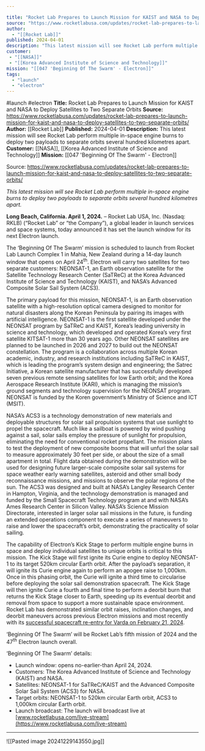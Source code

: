 ```yaml
---

title: "Rocket Lab Prepares to Launch Mission for KAIST and NASA to Deploy Satellites to Two Separate Orbits "
source: "https://www.rocketlabusa.com/updates/rocket-lab-prepares-to-launch-mission-for-kaist-and-nasa-to-deploy-satellites-to-two-separate-orbits/"
author:
  - "[[Rocket Lab]]"
published: 2024-04-01
description: "This latest mission will see Rocket Lab perform multiple in-space engine burns to deploy two payloads to separate orbits several hundred kilometres apart."
customer:
 - "[[NASA]]"
 - "[[Korea Advanced Institute of Science and Technology]]"
mission: "[[047 'Beginning Of The Swarm' - Electron]]"
tags:
  - "launch"
  - "electron"
---
```


#launch #electron
**Title:** Rocket Lab Prepares to Launch Mission for KAIST and NASA to Deploy Satellites to Two Separate Orbits 
**Source:** https://www.rocketlabusa.com/updates/rocket-lab-prepares-to-launch-mission-for-kaist-and-nasa-to-deploy-satellites-to-two-separate-orbits/
**Author:** [[Rocket Lab]]
**Published:** 2024-04-01
**Description:** This latest mission will see Rocket Lab perform multiple in-space engine burns to deploy two payloads to separate orbits several hundred kilometres apart.
**Customer:** [[NASA]], [[Korea Advanced Institute of Science and Technology]]
**Mission:** [[047 'Beginning Of The Swarm' - Electron]]

Source: https://www.rocketlabusa.com/updates/rocket-lab-prepares-to-launch-mission-for-kaist-and-nasa-to-deploy-satellites-to-two-separate-orbits/

*This latest mission will see Rocket Lab perform multiple in-space engine burns to deploy two payloads to separate orbits several hundred kilometres apart.*

**Long Beach, California. April 1, 2024.** – Rocket Lab USA, Inc. (Nasdaq: RKLB) (“Rocket Lab” or “the Company”), a global leader in launch services and space systems, today announced it has set the launch window for its next Electron launch.

The ‘Beginning Of The Swarm’ mission is scheduled to launch from Rocket Lab Launch Complex 1 in Mahia, New Zealand during a 14-day launch window that opens on April 24<sup>th</sup>. Electron will carry two satellites for two separate customers: NEONSAT-1, an Earth observation satellite for the Satellite Technology Research Center (SaTReC) at the Korea Advanced Institute of Science and Technology (KAIST), and NASA’s Advanced Composite Solar Sail System (ACS3).

The primary payload for this mission, NEONSAT-1, is an Earth observation satellite with a high-resolution optical camera designed to monitor for natural disasters along the Korean Peninsula by pairing its images with artificial intelligence. NEONSAT-1 is the first satellite developed under the NEONSAT program by SaTReC and KAIST, Korea’s leading university in science and technology, which developed and operated Korea’s very first satellite KITSAT-1 more than 30 years ago. Other NEONSAT satellites are planned to be launched in 2026 and 2027 to build out the NEONSAT constellation. The program is a collaboration across multiple Korean academic, industry, and research institutions including SaTReC in KAIST, which is leading the program’s system design and engineering; the Satrec Initiative, a Korean satellite manufacturer that has successfully developed seven previous remote sensing satellites for low Earth orbit; and the Korea Aerospace Research Institute (KARI), which is managing the mission’s ground segments and technology supervision for the NEONSAT program. NEONSAT is funded by the Koren government’s Ministry of Science and ICT (MSIT).

NASA’s ACS3 is a technology demonstration of new materials and deployable structures for solar sail propulsion systems that use sunlight to propel the spacecraft. Much like a sailboat is powered by wind pushing against a sail, solar sails employ the pressure of sunlight for propulsion, eliminating the need for conventional rocket propellant. The mission plans to test the deployment of new composite booms that will unfurl the solar sail to measure approximately 30 feet per side, or about the size of a small apartment in total. Flight data obtained during the demonstration will be used for designing future larger-scale composite solar sail systems for space weather early warning satellites, asteroid and other small body reconnaissance missions, and missions to observe the polar regions of the sun. The ACS3 was designed and built at NASA’s Langley Research Center in Hampton, Virginia, and the technology demonstration is managed and funded by the Small Spacecraft Technology program at and with NASA’s Ames Research Center in Silicon Valley. NASA’s Science Mission Directorate, interested in larger solar sail missions in the future, is funding an extended operations component to execute a series of maneuvers to raise and lower the spacecraft’s orbit, demonstrating the practicality of solar sailing.

The capability of Electron’s Kick Stage to perform multiple engine burns in space and deploy individual satellites to unique orbits is critical to this mission. The Kick Stage will first ignite its Curie engine to deploy NEONSAT-1 to its target 520km circular Earth orbit. After the payload’s separation, it will ignite its Curie engine again to perform an apogee raise to 1,000km. Once in this phasing orbit, the Curie will ignite a third time to circularise before deploying the solar sail demonstration spacecraft. The Kick Stage will then ignite Curie a fourth and final time to perform a deorbit burn that returns the Kick Stage closer to Earth, speeding up its eventual deorbit and removal from space to support a more sustainable space environment. Rocket Lab has demonstrated similar orbit raises, inclination changes, and deorbit maneuvers across previous Electron missions and most recently with its [successful spacecraft re-entry for Varda on February 21, 2024](https://www.rocketlabusa.com/updates/rocket-lab-successfully-returns-spacecraft-capsule-to-earth-brings-back-pharmaceuticals-made-in-space/).

‘Beginning Of The Swarm’ will be Rocket Lab’s fifth mission of 2024 and the 47<sup>th</sup> Electron launch overall.

‘Beginning Of The Swarm’ details:

- Launch window: opens no-earlier-than April 24, 2024.
- Customers: The Korea Advanced Institute of Science and Technology (KAIST) and NASA.
- Satellites: NEONSAT-1 for SaTReC/KAIST and the Advanced Composite Solar Sail System (ACS3) for NASA.
- Target orbits: NEONSAT-1 to 520km circular Earth orbit, ACS3 to 1,000km circular Earth orbit.
- Launch broadcast: The launch will broadcast live at [www.rocketlabusa.com/live-stream](https://www.rocketlabusa.com/live-stream)

---

![[Pasted image 20241229143550.jpg]]